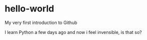 # hello-world
My very first introduction to Github

I learn Python a few days ago and now i feel invensible, is that so?
